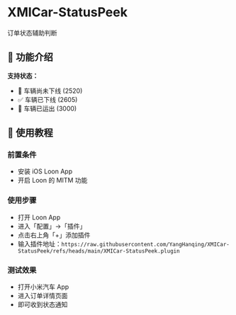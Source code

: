 # XMICar-StatusPeek

订单状态辅助判断

## 📱 功能介绍

**支持状态：**
- 🚧 车辆尚未下线 (2520)
- ✅ 车辆已下线 (2605) 
- 🚚 车辆已运出 (3000)

## 🚀 使用教程

### 前置条件
- 安装 iOS Loon App
- 开启 Loon 的 MITM 功能

### 使用步骤

- 打开 Loon App
- 进入「配置」→「插件」
- 点击右上角「+」添加插件
- 输入插件地址：`https://raw.githubusercontent.com/YangHanqing/XMICar-StatusPeek/refs/heads/main/XMICar-StatusPeek.plugin`

### 测试效果

- 打开小米汽车 App
- 进入订单详情页面
- 即可收到状态通知
